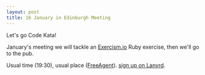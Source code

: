 ```yaml
---
layout: post
title: 16 January in Edinburgh Meeting
---
```


Let's go Code Kata!

January's meeting we will tackle an [Exercism.io](http://exercism.io) Ruby exercise, then we'll go to the pub.

Usual time (19:30), usual place ([FreeAgent](http://maps.google.com/maps?q=EH3+8JB&hl=en&ll=55.946797,-3.213351&spn=0.009781,0.024226&client=safari&oe=UTF-8&hnear=Edinburgh+EH3+8JB,+United+Kingdom&t=m&z=16&vpsrc=6)). [sign up on Lanyrd](http://lanyrd.com/2014/scotrug/).

